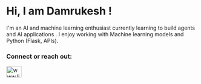 
# Hi, I am Damrukesh !

I'm an AI and machine learning enthusiast currently learning to build agents and AI applications . I enjoy working with Machine learning models and Python (Flask, APIs). 



<h3 align="left">Connect or reach out:</h3>
<p align="left">
<a href="www.linkedin.com/in/damrukesh-daliparti-207a10259" target="blank"><img align="center" src="https://raw.githubusercontent.com/rahuldkjain/github-profile-readme-generator/master/src/images/icons/Social/linked-in-alt.svg" alt="www.linkedin.com/in/navya-bijoy-883a35249" height="30" width="40" /></a>
</p>

